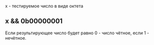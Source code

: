 x - тестируемое число в виде октета

x && 0b00000001
--
Если результирующее число будет равно 0 - число чётное, если 1 - нечётное.
